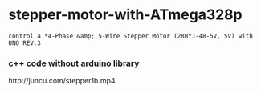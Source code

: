 # stepper-motor-with-ATmega328p

	control a *4-Phase &amp; 5-Wire Stepper Motor (28BYJ-48-5V, 5V) with UNO REV.3

 <H3>c++ code without arduino library</H3>
http://juncu.com/stepper1b.mp4
